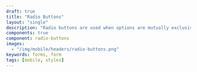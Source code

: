 ```yaml
---
draft: true
title: "Radio Buttons"
layout: "single"
description: "Radio buttons are used when options are mutually exclusive."
components: true
component: radio-buttons
images:
  - "/img/mobile/headers/radio-buttons.png"
keywords: forms, form
tags: [mobile, styles]
---
```

